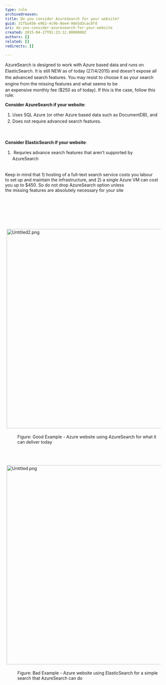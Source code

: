 ```yaml
---
type: rule
archivedreason: 
title: Do you consider AzureSearch for your website?
guid: 31fba456-e962-4c9b-8ee4-9de5d3cac8fd
uri: do-you-consider-azuresearch-for-your-website
created: 2015-04-27T01:23:12.0000000Z
authors: []
related: []
redirects: []

---
```



<p>AzureSearch is <span style="line-height&#58;20.7999992370605px;">designed to work with Azure based data and&#160;runs on ElasticSearch. It is still NEW as of today (27/4/2015)&#160;and doesn't expose all the&#160;advanced search features.&#160;You may resist to choose it as your search engine&#160;from the&#160;missing&#160;features </span>and what seems to be an&#160;expensive&#160;monthly fee ($250 as of today). If this is the case, follow this rule&#58;</p><p><strong>Consider AzureSearch if your website</strong>&#58;<br></p><ol><li><span style="line-height&#58;1.6;">Uses SQL Azure (or other Azure based data such as DocumentDB), and</span><br></li><li><span style="line-height&#58;1.6;"><span style="line-height&#58;20.7999992370605px;">Does not require advanced search features.</span><br></span></li></ol><div><span style="line-height&#58;20.7999992370605px;"><br></span></div><div><p><strong>Consider <strong>ElasticSearch&#160;</strong>if your website</strong>&#58;<br></p><ol><li><span style="line-height&#58;1.6;">&#160;Requries advance search features that aren't supported by AzureSearch</span><br></li></ol><div><span style="line-height&#58;20.7999992370605px;"><br></span></div>Keep in mind that 1)&#160;hosting of a&#160;full-text search service costs you labour to&#160;set up&#160;and maintain the infrastructure, and 2)&#160;a single Azure VM can cost you up to $450. So do not drop AzureSearch option unless the&#160;missing&#160;features&#160;are&#160;absolutely necessary for your site</div><div><div><br></div><br></div>
<br><excerpt class='endintro'></excerpt><br>
<p> </p><p class="ssw15-rteElement-P">​ ​​​<br></p><p class="ssw15-rteElement-P"><img src="/SoftwareDevelopment/Rules-to-Better-Azure/SiteAssets/Pages/Consider-AzureSearch-for-your-Azure-website/Untitled2.png" alt="Untitled2.png" style="margin&#58;5px;width&#58;650px;" /><br></p><dd class="ssw15-rteElement-FigureGood"> Figure&#58; Good Example - Azure website using AzureSearch for what it can deliver today </dd><p><br></p><p>​​​​<img src="/SoftwareDevelopment/Rules-to-Better-Azure/SiteAssets/Pages/Consider-AzureSearch-for-your-Azure-website/Untitled.png" alt="Untitled.png" style="margin&#58;5px;width&#58;650px;" /><br></p><dd class="ssw15-rteElement-FigureBad">Figure&#58; Bad Example - Azure website using ElasticSearch for a simple search that AzureSearch can do</dd>


